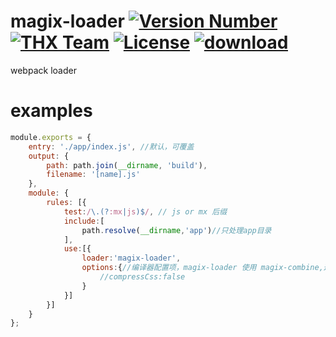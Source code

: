 # magix-loader [![Version Number](https://img.shields.io/npm/v/magix-loader.svg)](https://github.com/thx/magix-loader/ "Version Number") [![THX Team](https://img.shields.io/badge/team-THX-green.svg)](https://thx.github.io/ "THX Team") [![License](https://img.shields.io/badge/license-MIT-orange.svg)](https://opensource.org/licenses/MIT "License") [![download](https://img.shields.io/npm/dm/magix-loader.svg)](https://www.npmjs.com/package/magix-loader)
webpack loader

# examples

```js
module.exports = {
    entry: './app/index.js', //默认，可覆盖
    output: {
        path: path.join(__dirname, 'build'),
        filename: '[name].js'
    },
    module: {
        rules: [{
            test:/\.(?:mx|js)$/, // js or mx 后缀
            include:[
                path.resolve(__dirname,'app')//只处理app目录
            ],
            use:[{
                loader:'magix-loader',
                options:{//编译器配置项，magix-loader 使用 magix-combine,这里是magix-combine的配置项 https://github.com/thx/magix-combine/issues/17
                    //compressCss:false
                }
            }]
        }]
    }
};
```
